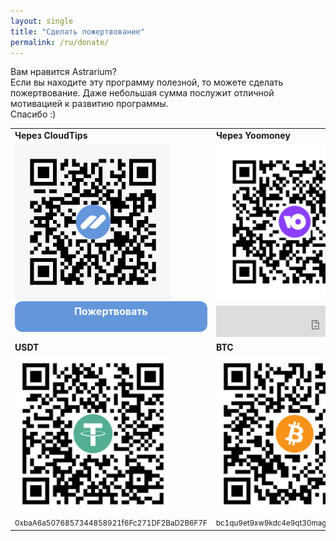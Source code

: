 ```yaml
---
layout: single
title: "Сделать пожертвование"
permalink: /ru/donate/
---
```


Вам нравится Astrarium?<br/>
Если вы находите эту программу полезной, то можете сделать пожертвование. Даже небольшая сумма послужит отличной мотивацией к развитию программы.<br/>Спасибо :)
<br/>

<table border="0">
 <tr>
	<td><b>Через CloudTips</b></td>
    <td><b>Через Yoomoney</b></td>
 </tr>
 <tr>
    <td>
		<img src="/assets/images/qr/qr-cloudtips.png" class="qr" />
	</td>
    <td>
		<img src="/assets/images/qr/qr-yoomoney.png" class="qr" />
	</td>
 </tr>
 <tr>
    <td>
		<div class="cloudtips"> 
			<a href="https://pay.cloudtips.ru/p/465ec2c2">Пожертвовать</a>
		</div>
	</td>
    <td>
		<iframe src="https://yoomoney.ru/quickpay/fundraise/button?billNumber=B1UQ5gP24vY.231024&" width="330" height="50" frameborder="0" allowtransparency="true" scrolling="no"></iframe>
	</td>
 </tr>
 <tr>
	<td><b>USDT</b></td>
    <td><b>BTC</b></td>
 </tr>
 <tr>
    <td>
		<img src="/assets/images/qr/qr-usdt.png" class="qr" />
	</td>
    <td>
		<img src="/assets/images/qr/qr-btc.png" class="qr" />
	</td>
 </tr>
  <tr>
    <td><small>0xbaA6a5076857344858921f6Fc271DF2BaD2B6F7F</small></td>
    <td><small>bc1qu9et9xw9kdc4e9qt30magfcluqq8ys6lzy9ef5</small></td>
 </tr>
</table>



<style type="text/css">
	.cloudtips {
		background: #6496dc;
		border-radius: 12px;
		padding: 6px;
		min-height: 37px;
		display: block;
		margin-top: -18px;
	}
	
	.cloudtips a {
		color: white;
		text-decoration: none;
		display: block;
		text-align: center;
		font-size: 16px;
		font-weight: bold;
	}

	.qr {
		width: 250px;
		height: 250px;
		min-width: 250px;
		min-height: 250px;
	}
	
</style>

